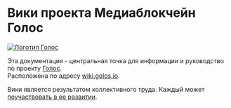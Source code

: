 # Вики проекта Медиаблокчейн Голос





[![Логотип Голос](https://raw.githubusercontent.com/GolosChain/wiki/master/_images/golos_logo.png)](https://golos.io/)





Эта документация - центральная точка для информации и руководство по проекту [Голос](https://golos.io/).  
Расположена по адресу [wiki.golos.io](https://wiki.golos.io).

Вики является результатом коллективного труда. Каждый может [поучаствовать в ее развитии](https://github.com/GolosChain/wiki).

